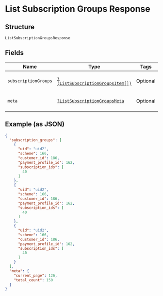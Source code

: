 
# List Subscription Groups Response

## Structure

`ListSubscriptionGroupsResponse`

## Fields

| Name | Type | Tags | Description | Getter | Setter |
|  --- | --- | --- | --- | --- | --- |
| `subscriptionGroups` | [`?(ListSubscriptionGroupsItem[])`](../../doc/models/list-subscription-groups-item.md) | Optional | - | getSubscriptionGroups(): ?array | setSubscriptionGroups(?array subscriptionGroups): void |
| `meta` | [`?ListSubscriptionGroupsMeta`](../../doc/models/list-subscription-groups-meta.md) | Optional | - | getMeta(): ?ListSubscriptionGroupsMeta | setMeta(?ListSubscriptionGroupsMeta meta): void |

## Example (as JSON)

```json
{
  "subscription_groups": [
    {
      "uid": "uid2",
      "scheme": 166,
      "customer_id": 186,
      "payment_profile_id": 162,
      "subscription_ids": [
        40
      ]
    },
    {
      "uid": "uid2",
      "scheme": 166,
      "customer_id": 186,
      "payment_profile_id": 162,
      "subscription_ids": [
        40
      ]
    },
    {
      "uid": "uid2",
      "scheme": 166,
      "customer_id": 186,
      "payment_profile_id": 162,
      "subscription_ids": [
        40
      ]
    }
  ],
  "meta": {
    "current_page": 126,
    "total_count": 150
  }
}
```


